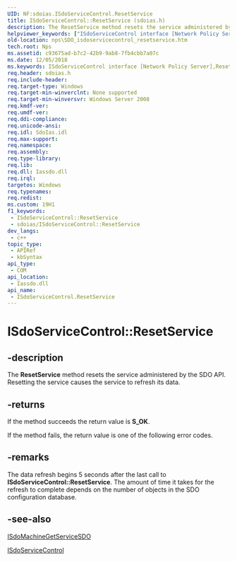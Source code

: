 ```yaml
---
UID: NF:sdoias.ISdoServiceControl.ResetService
title: ISdoServiceControl::ResetService (sdoias.h)
description: The ResetService method resets the service administered by the SDO API. Resetting the service causes the service to refresh its data.
helpviewer_keywords: ["ISdoServiceControl interface [Network Policy Server]","ResetService method","ISdoServiceControl.ResetService","ISdoServiceControl::ResetService","ResetService","ResetService method [Network Policy Server]","ResetService method [Network Policy Server]","ISdoServiceControl interface","_sdo_isdoservicecontrol_resetservice","nps.SDO_isdoservicecontrol_resetservice","sdo.isdoservicecontrol_resetservice","sdoias/ISdoServiceControl::ResetService"]
old-location: nps\SDO_isdoservicecontrol_resetservice.htm
tech.root: Nps
ms.assetid: c93675ad-b7c2-42b9-9ab8-7fb4cbb7a07c
ms.date: 12/05/2018
ms.keywords: ISdoServiceControl interface [Network Policy Server],ResetService method, ISdoServiceControl.ResetService, ISdoServiceControl::ResetService, ResetService, ResetService method [Network Policy Server], ResetService method [Network Policy Server],ISdoServiceControl interface, _sdo_isdoservicecontrol_resetservice, nps.SDO_isdoservicecontrol_resetservice, sdo.isdoservicecontrol_resetservice, sdoias/ISdoServiceControl::ResetService
req.header: sdoias.h
req.include-header: 
req.target-type: Windows
req.target-min-winverclnt: None supported
req.target-min-winversvr: Windows Server 2008
req.kmdf-ver: 
req.umdf-ver: 
req.ddi-compliance: 
req.unicode-ansi: 
req.idl: SdoIas.idl
req.max-support: 
req.namespace: 
req.assembly: 
req.type-library: 
req.lib: 
req.dll: Iassdo.dll
req.irql: 
targetos: Windows
req.typenames: 
req.redist: 
ms.custom: 19H1
f1_keywords:
 - ISdoServiceControl::ResetService
 - sdoias/ISdoServiceControl::ResetService
dev_langs:
 - c++
topic_type:
 - APIRef
 - kbSyntax
api_type:
 - COM
api_location:
 - Iassdo.dll
api_name:
 - ISdoServiceControl.ResetService
---
```


# ISdoServiceControl::ResetService


## -description

The <b>ResetService</b> method resets the 
  service administered by the SDO API. Resetting the service causes the service to refresh its data.



## -returns

If the method succeeds the return value is <b>S_OK</b>.

If the method fails, the return value is one of the following error codes.

## -remarks

The data refresh begins 5 seconds after the last call to 
  <b>ISdoServiceControl::ResetService</b>. The 
  amount of time it takes for the refresh to complete depends on the number of objects in the SDO configuration 
  database.

## -see-also

<a href="/windows/desktop/api/sdoias/nf-sdoias-isdomachine-getservicesdo">ISdoMachineGetServiceSDO</a>



<a href="/windows/desktop/api/sdoias/nn-sdoias-isdoservicecontrol">ISdoServiceControl</a>
